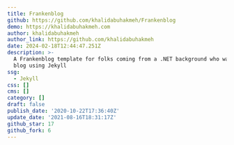 ```yaml
---
title: Frankenblog
github: https://github.com/khalidabuhakmeh/Frankenblog
demo: https://khalidabuhakmeh.com
author: khalidabuhakmeh
author_link: https://github.com/khalidabuhakmeh
date: 2024-02-18T12:44:47.251Z
description: >-
  A Frankenblog template for folks coming from a .NET background who want to
  blog using Jekyll
ssg:
  - Jekyll
css: []
cms: []
category: []
draft: false
publish_date: '2020-10-22T17:36:40Z'
update_date: '2021-08-16T18:31:17Z'
github_star: 17
github_fork: 6
---
```

